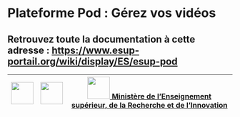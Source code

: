 # Plateforme Pod : Gérez vos vidéos

## Retrouvez toute la documentation à cette adresse : https://www.esup-portail.org/wiki/display/ES/esup-pod


[<img src="https://www.univ-lille.fr/typo3conf/ext/ul2fpfb/Resources/Public/assets/img/UL-ROSE-dark-2014.svg" height="50" loading="lazy">](https://www.univ-lille.fr "Université de Lille") | [<img src="https://www.esup-portail.org/sites/default/files/logo-esupportail_1.png" height="50" loading="lazy">](https://www.esup-portail.org "Esup Portail") | [<img src="http://cache.media.enseignementsup-recherche.gouv.fr/image/Global/35/8/Marianne_seule_MESRI_head_www_766358.jpg" height="50" loading="lazy"> Ministère de lʼEnseignement supérieur, de la Recherche et de lʼInnovation](http://www.enseignementsup-recherche.gouv.fr "Ministère de lʼEnseignement supérieur, de la Recherche et de lʼInnovation")
:-----:|:-----:|:----:
